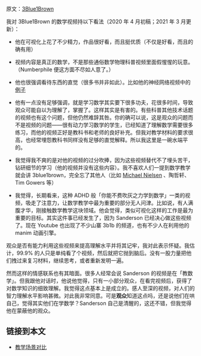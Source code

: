 原文：[3Blue1Brown](https://wiki.issarice.com/wiki/3Blue1Brown)

我对 3Blue1Brown 的数学视频持以下看法（2020 年 4 月初稿；2021 年 3 月更新）：

* 他在可视化上花了不少精力，作品很好看，而且挺优质（不仅是好看，而且的确有用）

* 视频内容是真正的数学，不是那些通俗数学物理科普视频里面假惺惺的玩意。（Numberphile 便这方面不尽如人意了。）

* 他也很强调看待东西的直觉（很多书并非如此）。比如他的神经网络视频中的[例子](https://issarice.wordpress.com/2019/01/06/2019-01-06/)

* 他有一点没有足够强调，就是学习数学其实要下很多功夫，花很多时间，导致观众可能自以为理解了，掌握了。这样其实是有害的。有些科普其他技术话题的视频也有这个问题，但他仍然难辞其咎。你的确可以说，这是观众的问题而不是视频的问题——很有动力学习数学的学生，已经知道了理解数学需要很多练习，而他的视频正好是教科书和老师的良好补充。但我对教学材料的要求很高，也经常埋怨教科书同样没有足够的直觉解释。所以我这里是一碗水端平的。

* 我觉得我不爽的是对他的视频的过分吹捧，因为这些视频替代不了埋头苦干，钻研细节的学习（他的视频并没有这些内容）。我不喜欢人们一提到数学教学就会讲 3blue1brown，完全忘了其他人（比如 [Michael Nielsen](https://wiki.issarice.com/wiki/Michael_Nielsen) 、陶哲轩、Tim Gowers 等）

* 我觉得，长期看来，这种 ADHD 般「你能不费吹灰之力学到数学」一类的视频，吸走了注意力，让数学教学中最为重要的部分无人问津。比如说，有人满腹才华，刚接触数学教学这块领域。他会觉得，类似可视化这样的工作是最为重要的目标。其实这件事已经发生了，因为 Sanderson 已经决心做这些视频了。现在 Youtube 也出现了不少山寨 3b1b  的频道，也有不少人在利用他的 manim 动画引擎。 

观众是否有能力利用这些视频来提高理解水平并将其记牢，我对此表示怀疑。我估计，99.9% 的人只是单纯看了个视频，然后就把它抛到脑后。没有一股力量把他们拽过来复习材料，继续思考，或者重新发明一遍。

然而这样的情感联系也有其暗面。很多人经常会说 Sanderson 的视频是在「教数学」。但我跟他对话时，他说他觉得，只有一小部分观众，在看完视频后，获得了对数学知识的细致理解。我觉得这点基本上是成立的。感人至深的视频，对人们的智力理解水平影响甚微。对此我非常同意。可是**观众**知道这点吗，还是说他们在哄自己，觉得其实他们在学数学？Sanderson 自己是清醒的，这还不错，但我觉得他在蒙蔽他的观众。

## 链接到本文

* [教学场景对比](https://wiki.issarice.com/wiki/Comparison_of_pedagogical_scenes) 